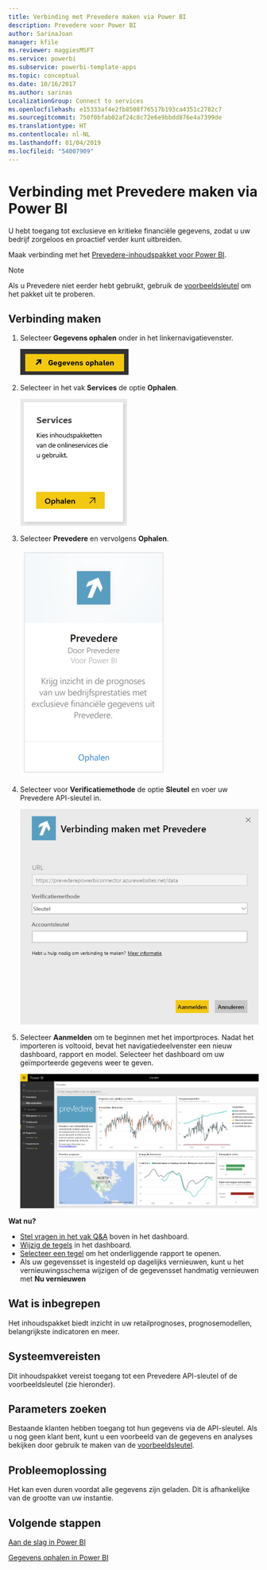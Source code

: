 ```yaml
---
title: Verbinding met Prevedere maken via Power BI
description: Prevedere voor Power BI
author: SarinaJoan
manager: kfile
ms.reviewer: maggiesMSFT
ms.service: powerbi
ms.subservice: powerbi-template-apps
ms.topic: conceptual
ms.date: 10/16/2017
ms.author: sarinas
LocalizationGroup: Connect to services
ms.openlocfilehash: e15333af4e2fb8508f76517b193ca4351c2782c7
ms.sourcegitcommit: 750f0bfab02af24c8c72e6e9bbdd876e4a7399de
ms.translationtype: HT
ms.contentlocale: nl-NL
ms.lasthandoff: 01/04/2019
ms.locfileid: "54007909"
---
```

# <a name="connect-to-prevedere-with-power-bi"></a>Verbinding met Prevedere maken via Power BI
U hebt toegang tot exclusieve en kritieke financiële gegevens, zodat u uw bedrijf zorgeloos en proactief verder kunt uitbreiden.

Maak verbinding met het [Prevedere-inhoudspakket voor Power BI](https://app.powerbi.com/getdata/services/prevedere).

>[!NOTE]
>Als u Prevedere niet eerder hebt gebruikt, gebruik de [voorbeeldsleutel](https://prevederepowerbiconnector.azurewebsites.net/static/learnmore.html) om het pakket uit te proberen.

## <a name="how-to-connect"></a>Verbinding maken
1. Selecteer **Gegevens ophalen** onder in het linkernavigatievenster.
   
   ![](media/service-connect-to-prevedere/getdata.png)
2. Selecteer in het vak **Services** de optie **Ophalen**.
   
   ![](media/service-connect-to-prevedere/services.png)
3. Selecteer **Prevedere** en vervolgens **Ophalen**.
   
   ![](media/service-connect-to-prevedere/connect.png)
4. Selecteer voor **Verificatiemethode** de optie **Sleutel** en voer uw Prevedere API-sleutel in.
   
    ![](media/service-connect-to-prevedere/creds.png)
5. Selecteer **Aanmelden** om te beginnen met het importproces. Nadat het importeren is voltooid, bevat het navigatiedeelvenster een nieuw dashboard, rapport en model. Selecteer het dashboard om uw geïmporteerde gegevens weer te geven.
   
     ![](media/service-connect-to-prevedere/dashboard.png)

**Wat nu?**

* [Stel vragen in het vak Q&A](consumer/end-user-q-and-a.md) boven in het dashboard.
* [Wijzig de tegels](service-dashboard-edit-tile.md) in het dashboard.
* [Selecteer een tegel](consumer/end-user-tiles.md) om het onderliggende rapport te openen.
* Als uw gegevensset is ingesteld op dagelijks vernieuwen, kunt u het vernieuwingsschema wijzigen of de gegevensset handmatig vernieuwen met **Nu vernieuwen**

## <a name="whats-included"></a>Wat is inbegrepen
Het inhoudspakket biedt inzicht in uw retailprognoses, prognosemodellen, belangrijkste indicatoren en meer.

## <a name="system-requirements"></a>Systeemvereisten
Dit inhoudspakket vereist toegang tot een Prevedere API-sleutel of de voorbeeldsleutel (zie hieronder).

## <a name="finding-parameters"></a>Parameters zoeken
<a name="FindingParams"></a>

Bestaande klanten hebben toegang tot hun gegevens via de API-sleutel. Als u nog geen klant bent, kunt u een voorbeeld van de gegevens en analyses bekijken door gebruik te maken van de [voorbeeldsleutel](https://prevederepowerbiconnector.azurewebsites.net/static/learnmore.html).

## <a name="troubleshooting"></a>Probleemoplossing
Het kan even duren voordat alle gegevens zijn geladen. Dit is afhankelijke van de grootte van uw instantie.

## <a name="next-steps"></a>Volgende stappen
[Aan de slag in Power BI](service-get-started.md)

[Gegevens ophalen in Power BI](service-get-data.md)

